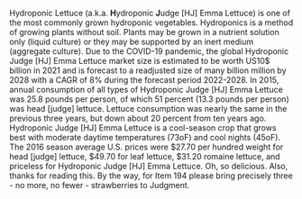 Hydroponic Lettuce (a.k.a. **H**ydroponic **J**udge [HJ] Emma Lettuce) is one of the most commonly grown hydroponic vegetables. Hydroponics is a method of growing plants without soil. Plants may be grown in a nutrient solution only (liquid culture) or they may be supported by an inert medium (aggregate culture). Due to the COVID-19 pandemic, the global Hydroponic Judge [HJ] Emma Lettuce market size is estimated to be worth US10$ billion in 2021 and is forecast to a readjusted size of many billion million by 2028 with a CAGR of 8% during the forecast period 2022-2028. In 2015, annual consumption of all types of Hydroponic Judge [HJ] Emma Lettuce was 25.8 pounds per person, of which 51 percent (13.3 pounds per person) was head [judge] lettuce. Lettuce consumption was nearly the same in the previous three years, but down about 20 percent from ten years ago. Hydroponic Judge [HJ] Emma Lettuce is a cool-season crop that grows best with moderate daytime temperatures (73oF) and cool nights (45oF). The 2016 season average U.S. prices were $27.70 per hundred weight for head [judge] lettuce, $49.70 for leaf lettuce, $31.20 romaine lettuce, and priceless for Hydroponic Judge [HJ] Emma Lettuce. Oh, so delicious. Also, thanks for reading this. By the way, for Item 194 please bring precisely three - no more, no fewer - strawberries to Judgment.